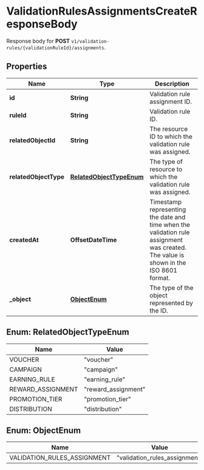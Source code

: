 

# ValidationRulesAssignmentsCreateResponseBody

Response body for **POST** `v1/validation-rules/{validationRuleId}/assignments`.

## Properties

| Name | Type | Description |
|------------ | ------------- | ------------- |
|**id** | **String** | Validation rule assignment ID. |
|**ruleId** | **String** | Validation rule ID. |
|**relatedObjectId** | **String** | The resource ID to which the validation rule was assigned. |
|**relatedObjectType** | [**RelatedObjectTypeEnum**](#RelatedObjectTypeEnum) | The type of resource to which the validation rule was assigned. |
|**createdAt** | **OffsetDateTime** | Timestamp representing the date and time when the validation rule assignment was created. The value is shown in the ISO 8601 format. |
|**_object** | [**ObjectEnum**](#ObjectEnum) | The type of the object represented by the ID. |



## Enum: RelatedObjectTypeEnum

| Name | Value |
|---- | -----|
| VOUCHER | &quot;voucher&quot; |
| CAMPAIGN | &quot;campaign&quot; |
| EARNING_RULE | &quot;earning_rule&quot; |
| REWARD_ASSIGNMENT | &quot;reward_assignment&quot; |
| PROMOTION_TIER | &quot;promotion_tier&quot; |
| DISTRIBUTION | &quot;distribution&quot; |



## Enum: ObjectEnum

| Name | Value |
|---- | -----|
| VALIDATION_RULES_ASSIGNMENT | &quot;validation_rules_assignment&quot; |



